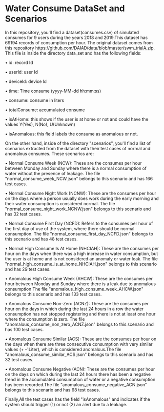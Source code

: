 # Water Consume DataSet and Scenarios

In this repository, you'll find a dataset(consumes.csv) of simulated consumes for 9 users during the years 2018 and 2019.This dataset has 69194 records of consumption per hour. The original dataset comes from this repository https://github.com/DAIAD/data/blob/master/swm_trialA.zip. This file is inside the directory data_set and has the following fields:

 • id: record Id

 • userId: user Id
 
 • deviceId: device Id
 
 • time: Time consume (yyyy-MM-dd hh:mm:ss)
 
 • consume: consume in liters
 
 • totalConsume: accumulated consume
 
 • isAtHome: this shows if the user is at home or not and could have the values Y(Yes), N(No), U(Unknown)
 
 • isAnomalous: this field labels the consume as anomalous or not.
 
 
On the other hand, inside of the directory "scenarios", you'll find a list of scenarios extracted from the dataset with their test cases of normal and anomalous consumes. These scenarios are:

  •	Normal Consume Week (NCW): These are the consumes per hour between Monday and Sunday where there is a normal consumption of water without the presence of leakage. The file "normal_consume_week_NCW.json" belongs to this scenario and has 166 test cases.
  
  
  •	Normal Consume Night Work (NCNW): These are the consumes per hour on the days where a person usually does work during the early morning and their water consumption is considered normal. The file "normal_consume_night_work_NCNW.json" belongs to this scenario and has 32 test cases.
  
  •	Normal Consume First Day (NCFD): Refers to the consumes per hour of the first day of use of the system, where there should be normal consumption. The file "normal_consume_first_day_NCFD.json" belongs to this scenario and has 48 test cases.
  
  •	Normal High Consume Is At Home (NHCIAH): These are the consumes per hour on the days when there was a high increase in water consumption, but the user is at home and is not considered an anomaly or water leak. The file "normal_high_consume_is_at_home_NHCIAH.json" belongs to this scenario and has 29 test cases.
  
  •	Anomalous High Consume Week (AHCW): These are the consumes per hour between Monday and Sunday where there is a leak due to anomalous consumption The file "anomalous_high_consume_week_AHCW.json" belongs to this scenario and has 133 test cases.
  
  •	Anomalous Consume Non-Zero (ACNZ): These are the consumes per hour on the days in which during the last 24 hours in a row the water consumption has not stopped registering and there is not at least one hour where the consumption is zero. The file "anomalous_consume_non_zero_ACNZ.json" belongs to this scenario and has 100 test cases.
  
  •	Anomalous Consume Similar (ACS): These are the consumes per hour on the days when there are three consecutive consumption with very similar values (+ -1Liter), which is considered anomalous.The file "anomalous_consume_similar_ACS.json" belongs to this scenario and has 32 test cases.
  
  •	Anomalous Consume Negative (ACN): These are the consumes per hour on the days on which during the last 24 hours there has been a negative trend in the accumulated consumption of water or a negative consumption has been recorded.The file "anomalous_consume_negative_ACN.json" belongs to this scenario and has 68 test cases.

Finally,All the test cases has the field "isAnomalous" and indicates if the system should trigger (1) or not (2) an alert due to a leakage.
